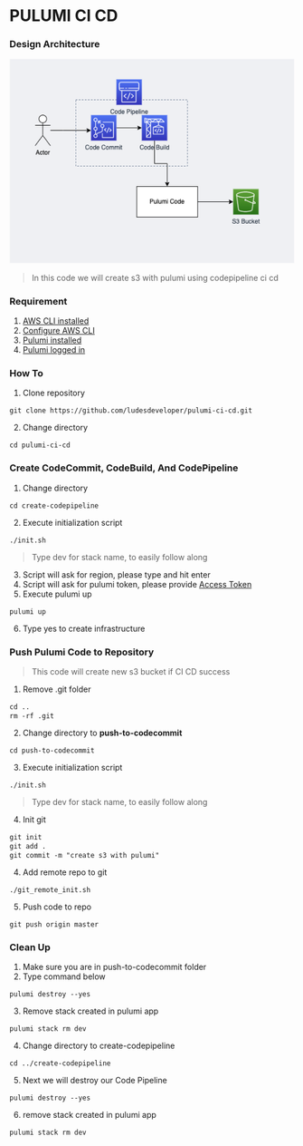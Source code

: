 # **PULUMI CI CD**
### **Design Architecture**
![CI CD Design Architecture](images/Pulumi.png)
> In this code we will create s3 with pulumi using codepipeline ci cd
### **Requirement**
1. [AWS CLI installed](https://docs.aws.amazon.com/cli/latest/userguide/getting-started-install.html)
2. [Configure AWS CLI](https://docs.aws.amazon.com/cli/latest/userguide/cli-configure-quickstart.html#cli-configure-quickstart-config)
3. [Pulumi installed](https://www.pulumi.com/docs/get-started/install/)
4. [Pulumi logged in](https://www.pulumi.com/docs/reference/cli/pulumi_login/)
### **How To**
1. Clone repository 
```
git clone https://github.com/ludesdeveloper/pulumi-ci-cd.git
```
2. Change directory
```
cd pulumi-ci-cd
```
### **Create CodeCommit, CodeBuild, And CodePipeline**
1. Change directory
```
cd create-codepipeline
```
2. Execute initialization script
```
./init.sh
```
> Type dev for stack name, to easily follow along
3. Script will ask for region, please type and hit enter
4. Script will ask for pulumi token, please provide [Access Token](https://www.pulumi.com/docs/intro/console/accounts/#creating-access-tokens) 
5. Execute pulumi up
```
pulumi up
```
6. Type yes to create infrastructure
### **Push Pulumi Code to Repository**
> This code will create new s3 bucket if CI CD success
1. Remove .git folder
```
cd ..
rm -rf .git
```
2. Change directory to **push-to-codecommit**
```
cd push-to-codecommit
```
3. Execute initialization script
```
./init.sh
```
> Type dev for stack name, to easily follow along
4. Init git
```
git init
git add .
git commit -m "create s3 with pulumi"
```
4. Add remote repo to git
```
./git_remote_init.sh
```
5. Push code to repo
```
git push origin master
```
### **Clean Up**
1. Make sure you are in push-to-codecommit folder
2. Type command below
```
pulumi destroy --yes
```
3. Remove stack created in pulumi app
```
pulumi stack rm dev
```
4. Change directory to create-codepipeline
```
cd ../create-codepipeline
```
5. Next we will destroy our Code Pipeline
```
pulumi destroy --yes
```
6. remove stack created in pulumi app
```
pulumi stack rm dev
```
